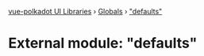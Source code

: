 [vue-polkadot UI Libraries](../README.md) › [Globals](../globals.md) › ["defaults"](_defaults_.md)

# External module: "defaults"


